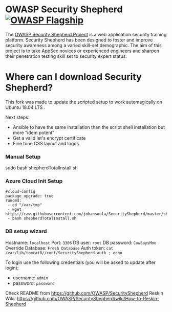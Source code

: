  
# OWASP Security Shepherd [![OWASP Flagship](https://img.shields.io/badge/owasp-flagship%20project-48A646.svg)](https://www.owasp.org/index.php/OWASP_Project_Inventory#tab=Flagship_Projects) 
The [OWASP Security Shepherd Project](http://bit.ly/owaspSecurityShepherd) is a web application security training platform. Security Shepherd has been designed to foster and improve security awareness among a varied skill-set demographic. The aim of this project is to take AppSec novices or experienced engineers and sharpen their penetration testing skill set to security expert status.
  
# Where can I download Security Shepherd?

This fork was made to update the scripted setup to work automagically on Ubuntu 18.04 LTS .

Next steps:
- Ansible to have the same installation than the script shell installation but more "idem potent"
- Get a valid let's encrypt certificate
- Fine tune CSS layout and logos

### Manual Setup

sudo bash shepherdTotalInstall.sh

### Azure Cloud Init Setup 
```
#cloud-config
package_upgrade: true
runcmd:
 - cd "/var/tmp"
 - wget https://raw.githubusercontent.com/johansoula/SecurityShepherd/master/shepherdTotalInstall.sh
 - bash shepherdTotalInstall.sh
 ``` 
### DB setup wizard
   Hostname: ```localhost```
   Port: ```3306```
   DB user: ```root```
   DB password: ```CowSaysMoo```
   Override Database: ```Fresh Database```
   Auth token: ```cat /var/lib/tomcat8//conf/SecurityShepherd.auth ; echo```

To login use the following credentials (you will be asked to update after login);

* username: ```admin```
* password: ```password```


Check README from https://github.com/OWASP/SecurityShepherd
Reskin Wiki: https://github.com/OWASP/SecurityShepherd/wiki/How-to-Reskin-Shepherd
